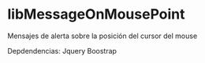# libMessageOnMousePoint
Mensajes de alerta sobre la posición del cursor del mouse

Depdendencias:
Jquery
Boostrap

